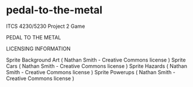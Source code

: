 # pedal-to-the-metal
ITCS 4230/5230 Project 2 Game

PEDAL TO THE METAL

LICENSING INFORMATION

Sprite Background Art ( Nathan Smith - Creative Commons license )
Sprite Cars ( Nathan Smith - Creative Commons license )
Sprite Hazards ( Nathan Smith - Creative Commons license )
Sprite Powerups ( Nathan Smith - Creative Commons license )
